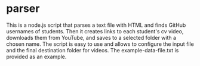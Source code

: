 # parser

This is a node.js script that parses a text file with HTML and finds GitHub usernames of students. Then it creates links to each student's cv video, downloads them from YouTube, and saves to a selected folder with a chosen name. The script is easy to use and allows to configure the input file and the final destination folder for videos. The example-data-file.txt is provided as an example.